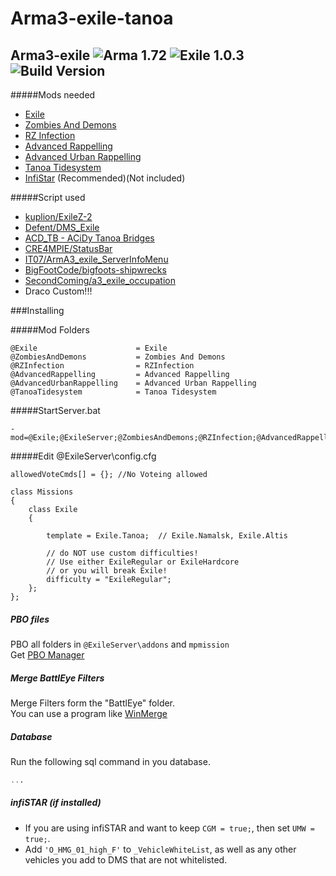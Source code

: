 # Arma3-exile-tanoa
## Arma3-exile ![Arma 1.72](https://img.shields.io/badge/Arma-1.72-blue.svg?style=plastic) ![Exile 1.0.3](https://img.shields.io/badge/Exile-1.0.3-C72651.svg?style=plastic) ![Build Version](https://img.shields.io/badge/Build_Version-1.1.0-lightgrey.svg?style=plastic)


#####Mods needed

* [Exile](http://www.exilemod.com/)
* [Zombies And Demons](http://steamcommunity.com/sharedfiles/filedetails/?id=501966277)
* [RZ Infection](http://steamcommunity.com/sharedfiles/filedetails/?id=614815221)
* [Advanced Rappelling](https://steamcommunity.com/sharedfiles/filedetails/?id=713709341)
* [Advanced Urban Rappelling](https://steamcommunity.com/sharedfiles/filedetails/?id=730310357)
* [Tanoa Tidesystem](https://steamcommunity.com/sharedfiles/filedetails/?id=914112746)
* [InfiStar](http://infistar.de) (Recommended)(Not included)

#####Script used

* [kuplion/ExileZ-2](https://github.com/kuplion/ExileZ-Mod)
* [Defent/DMS_Exile](https://github.com/Defent/DMS_Exile)
* [ACD_TB - ACiDy Tanoa Bridges](https://github.com/d4n1ch/acd_TB)
* [CRE4MPIE/StatusBar](https://github.com/CRE4MPIE/StatusBar)
* [IT07/ArmA3_exile_ServerInfoMenu](https://github.com/IT07/ArmA3_exile_ServerInfoMenu)
* [BigFootCode/bigfoots-shipwrecks](https://github.com/bigfootcode/bigfoots-shipwrecks)
* [SecondComing/a3_exile_occupation](https://github.com/secondcoming/a3_exile_occupation)
* Draco Custom!!!

###Installing

#####Mod Folders
```
@Exile						= Exile
@ZombiesAndDemons			= Zombies And Demons
@RZInfection				= RZInfection
@AdvancedRappelling			= Advanced Rappelling
@AdvancedUrbanRappelling	= Advanced Urban Rappelling
@TanoaTidesystem 			= Tanoa Tidesystem
```

#####StartServer.bat
```
-mod=@Exile;@ExileServer;@ZombiesAndDemons;@RZInfection;@AdvancedRappelling;@AdvancedUrbanRappelling;@TanoaTidesystem;
```

#####Edit @ExileServer\config.cfg
```
allowedVoteCmds[] = {}; //No Voteing allowed

class Missions
{
	class Exile
	{

		template = Exile.Tanoa;  // Exile.Namalsk, Exile.Altis
		
		// do NOT use custom difficulties!
		// Use either ExileRegular or ExileHardcore
		// or you will break Exile!
		difficulty = "ExileRegular";
	}; 
};
```

##### PBO  files
PBO all folders in ```@ExileServer\addons``` and ```mpmission```  
Get [PBO Manager](http://www.armaholic.com/page.php?id=16369)

##### Merge BattlEye Filters
Merge Filters form the "BattlEye" folder.  
You can use a program like [WinMerge](http://winmerge.org/)

##### Database
Run the following sql command in you database. 
```sql
...
```

##### infiSTAR (if installed)
* If you are using infiSTAR and want to keep ```CGM = true;```, then set ```UMW = true;```.
* Add ```'O_HMG_01_high_F'``` to ```_VehicleWhiteList```, as well as any other vehicles you add to DMS that are not whitelisted.

